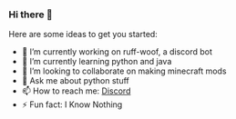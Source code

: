 ### Hi there 👋

Here are some ideas to get you started:

- 🔭 I’m currently working on ruff-woof, a discord bot
- 🌱 I’m currently learning python and java
- 👯 I’m looking to collaborate on making minecraft mods
- 💬 Ask me about python stuff
- 📫 How to reach me: [Discord](https://discord.gg/xqAvA3g5qJ)
- ⚡ Fun fact: I Know Nothing
